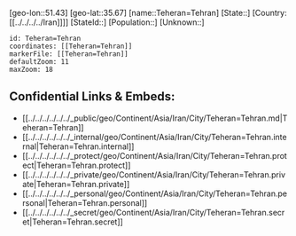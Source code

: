 ﻿---
location: [35.67,51.43]
mapzoom: [7,12] 
mapmarker: city 
type: City
tags:
- geo/City


SpocWebEntityId: 34793
isDeleted: false
confidential: public

---
[geo-lon::51.43]
[geo-lat::35.67]
[name::Teheran=Tehran]
[State::]
[Country:[[../../../../Iran]]]]
[StateId::]
[Population::]
[Unknown::]


```leaflet
id: Teheran=Tehran
coordinates: [[Teheran=Tehran]]
markerFile: [[Teheran=Tehran]]
defaultZoom: 11 
maxZoom: 18
```


## Confidential Links & Embeds: 
- [[../../../../../../_public/geo/Continent/Asia/Iran/City/Teheran=Tehran.md|Teheran=Tehran]] 
- [[../../../../../../_internal/geo/Continent/Asia/Iran/City/Teheran=Tehran.internal|Teheran=Tehran.internal]] 
- [[../../../../../../_protect/geo/Continent/Asia/Iran/City/Teheran=Tehran.protect|Teheran=Tehran.protect]] 
- [[../../../../../../_private/geo/Continent/Asia/Iran/City/Teheran=Tehran.private|Teheran=Tehran.private]] 
- [[../../../../../../_personal/geo/Continent/Asia/Iran/City/Teheran=Tehran.personal|Teheran=Tehran.personal]] 
- [[../../../../../../_secret/geo/Continent/Asia/Iran/City/Teheran=Tehran.secret|Teheran=Tehran.secret]] 
